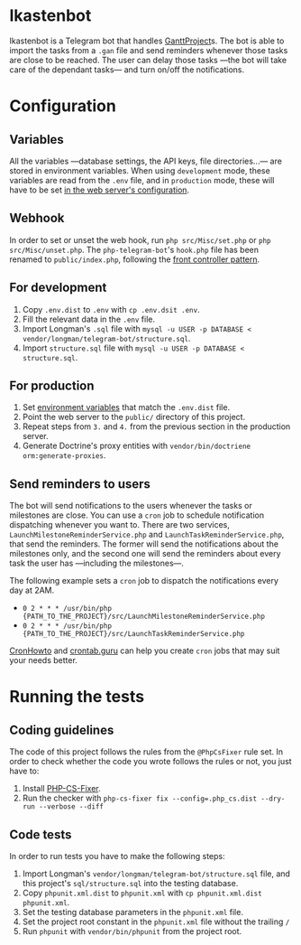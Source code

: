 # Ikastenbot

Ikastenbot is a Telegram bot that handles [GanttProject][1]s. The bot is able
to import the tasks from a `.gan` file and send reminders whenever those tasks
are close to be reached. The user can delay those tasks —the bot will take care
of the dependant tasks— and turn on/off the notifications.

# Configuration
## Variables
All the variables —database settings, the API keys, file directories...— are
stored in environment variables. When using `development` mode, these variables
are read from the `.env` file, and in `production` mode, these will have to be
set [in the web server's configuration][2].

## Webhook
In order to set or unset the web hook, run `php src/Misc/set.php` or
`php src/Misc/unset.php`. The `php-telegram-bot`'s `hook.php` file has been
renamed to `public/index.php`, following the [front controller pattern][3].

## For development
1. Copy `.env.dist` to `.env` with `cp .env.dsit .env`.
2. Fill the relevant data in the `.env` file.
3. Import Longman's `.sql` file with
    `mysql -u USER -p DATABASE < vendor/longman/telegram-bot/structure.sql`.
4. Import `structure.sql` file with
    `mysql -u USER -p DATABASE < structure.sql`.

## For production
1. Set [environment variables][2] that match the `.env.dist` file.
2. Point the web server to the `public/` directory of this project.
3. Repeat steps from `3.` and `4.` from the previous section in the production
    server.
4. Generate Doctrine's proxy entities with
    `vendor/bin/doctriene orm:generate-proxies`.

## Send reminders to users
The bot will send notifications to the users whenever the tasks or milestones
are close. You can use a `cron` job to schedule notification dispatching
whenever you want to. There are two services,
`LaunchMilestoneReminderService.php` and `LaunchTaskReminderService.php`, that
send the reminders. The former will send the notifications about the milestones
only, and the second one will send the reminders about every task the user has
—including the milestones—.

The following example sets a `cron` job to dispatch the notifications every day
at 2AM.

* `0 2 * * * /usr/bin/php {PATH_TO_THE_PROJECT}/src/LaunchMilestoneReminderService.php`
* `0 2 * * * /usr/bin/php {PATH_TO_THE_PROJECT}/src/LaunchTaskReminderService.php`

[CronHowto][4] and [crontab.guru][5] can help you create `cron` jobs that may
suit your needs better.

# Running the tests
## Coding guidelines
The code of this project follows the rules from the `@PhpCsFixer` rule set. In
order to check whether the code you wrote follows the rules or not, you just
have to:

1. Install [PHP-CS-Fixer][6].
2. Run the checker with
    `php-cs-fixer fix --config=.php_cs.dist --dry-run --verbose --diff`

## Code tests
In order to run tests you have to make the following steps:

1. Import Longman's `vendor/longman/telegram-bot/structure.sql` file, and this
    project's `sql/structure.sql` into the testing database.
2. Copy `phpunit.xml.dist` to `phpunit.xml` with `cp phpunit.xml.dist phpunit.xml`.
3. Set the testing database parameters in the `phpunit.xml` file.
4. Set the project root constant in the `phpunit.xml` file without the trailing
    `/`
5. Run `phpunit` with `vendor/bin/phpunit` from the project root.

[1]: https://www.ganttproject.biz/
[2]: https://httpd.apache.org/docs/2.4/mod/mod_env.html#setenv
[3]: https://en.wikipedia.org/wiki/Front_controller
[4]: https://help.ubuntu.com/community/CronHowto
[5]: https://crontab.guru/
[6]: https://github.com/FriendsOfPHP/PHP-CS-Fixer#installation
